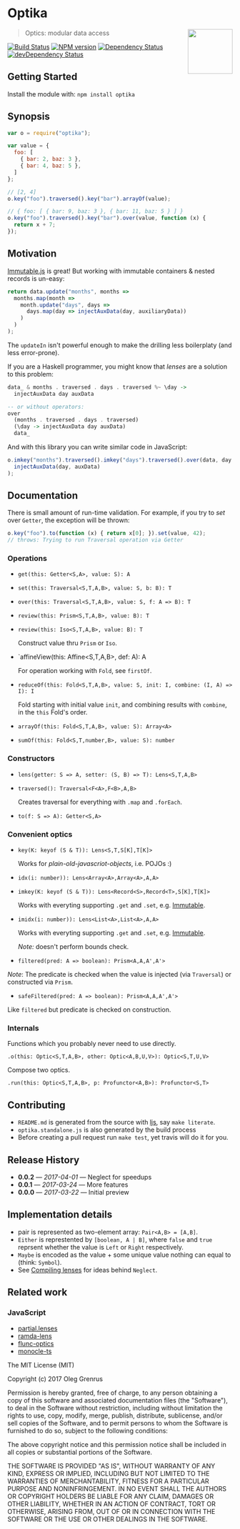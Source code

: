 # Optika

<img src="https://raw.githubusercontent.com/phadej/optika/master/optika-300.png" align="right" height="100" />

> Optics: modular data access

[![Build Status](https://secure.travis-ci.org/phadej/optika.svg?branch=master)](http://travis-ci.org/phadej/optika)
[![NPM version](https://badge.fury.io/js/optika.svg)](http://badge.fury.io/js/optika)
[![Dependency Status](https://david-dm.org/phadej/optika.svg)](https://david-dm.org/phadej/optika)
[![devDependency Status](https://david-dm.org/phadej/optika/dev-status.svg)](https://david-dm.org/phadej/optika#info=devDependencies)

## Getting Started

Install the module with: `npm install optika`

## Synopsis

```javascript
var o = require("optika");

var value = {
  foo: [
    { bar: 2, baz: 3 },
    { bar: 4, baz: 5 },
  ]
};

// [2, 4]
o.key("foo").traversed().key("bar").arrayOf(value);

// { foo: [ { bar: 9, baz: 3 }, { bar: 11, baz: 5 } ] }
o.key("foo").traversed().key("bar").over(value, function (x) {
  return x + 7;
});
```

## Motivation

[Immutable.js](https://facebook.github.io/immutable-js/) is great!
But working with immutable containers & nested records is un-easy:

```javascript
return data.update("months", months =>
  months.map(month =>
    month.update("days", days =>
      days.map(day => injectAuxData(day, auxiliaryData))
    )
  )
);
```

The `updateIn` isn't powerful enough to make the drilling less boilerplaty
(and less error-prone).

If you are a Haskell programmer, you might know that *lenses* are a solution
to this problem:

```haskell
data_ & months . traversed . days . traversed %~ \day ->
  injectAuxData day auxData

-- or without operators:
over
  (months . traversed . days . traversed)
  (\day -> injectAuxData day auxData)
  data_
```

And with this library you can write similar code in JavaScript:

```javascript
o.imkey("months").traversed().imkey("days").traversed().over(data, day =>
  injectAuxData(day, auxData)
);
```

## Documentation

There is small amount of run-time validation.
For example, if you try to *set* over `Getter`, the exception will be thrown:
```javascript
o.key("foo").to(function (x) { return x[0]; }).set(value, 42);
// throws: Trying to run Traversal operation via Getter
```

### Operations

- `get(this: Getter<S,A>, value: S): A`

- `set(this: Traversal<S,T,A,B>, value: S, b: B): T`

- `over(this: Traversal<S,T,A,B>, value: S, f: A => B): T`

- `review(this: Prism<S,T,A,B>, value: B): T`
- `review(this: Iso<S,T,A,B>, value: B): T`

  Construct value thru `Prism` or `Iso`.

- `affineView(this: Affine<S,T,A,B>, def: A): A

  For operation working with `Fold`, see `firstOf`.

- `reduceOf(this: Fold<S,T,A,B>, value: S, init: I, combine: (I, A) => I): I`

  Fold starting with initial value `init`, and combining results with `combine`,
  in the `this` Fold's order.

- `arrayOf(this: Fold<S,T,A,B>, value: S): Array<A>`

- `sumOf(this: Fold<S,T,number,B>, value: S): number`

### Constructors

- `lens(getter: S => A, setter: (S, B) => T): Lens<S,T,A,B>`

- `traversed(): Traversal<F<A>,F<B>,A,B>`

  Creates traversal for everything with `.map` and `.forEach`.

- `to(f: S => A): Getter<S,A>`

### Convenient optics

- `key(K: keyof (S & T)): Lens<S,T,S[K],T[K]>`

  Works for *plain-old-javascriot-objects*, i.e. POJOs :)

- `idx(i: number)): Lens<Array<A>,Array<A>,A,A>`

- `imkey(K: keyof (S & T)): Lens<Record<S>,Record<T>,S[K],T[K]>`

  Works with everyting supporting `.get` and `.set`, e.g.
  [Immutable](http://facebook.github.io/immutable-js/).

- `imidx(i: number)): Lens<List<A>,List<A>,A,A>`

  Works with everyting supporting `.get` and `.set`, e.g.
  [Immutable](http://facebook.github.io/immutable-js/).

  *Note:* doesn't perform bounds check.

- `filtered(pred: A => boolean): Prism<A,A,A',A'>`

*Note*: The predicate is checked when the value is injected (via `Traversal`)
or constructed via `Prism`.

- `safeFiltered(pred: A => boolean): Prism<A,A,A',A'>`

Like `filtered` but predicate is checked on construction.

### Internals

Functions which you probably never need to use directly.

`.o(this: Optic<S,T,A,B>, other: Optic<A,B,U,V>): Optic<S,T,U,V>`

Compose two optics.

`.run(this: Optic<S,T,A,B>, p: Profunctor<A,B>): Profunctor<S,T>`

## Contributing

- `README.md` is generated from the source with [ljs](https://github.com/phadej/ljs), say `make literate`.
- `optika.standalone.js` is also generated by the build process
- Before creating a pull request run `make test`, yet travis will do it for you.

## Release History

- **0.0.2** &mdash; *2017-04-01* &mdash; Neglect for speedups
- **0.0.1** &mdash; *2017-03-24* &mdash; More features
- **0.0.0** &mdash; *2017-03-22* &mdash; Initial preview

## Implementation details

- pair is represented as two-element array: `Pair<A,B> = [A,B]`.
- `Either` is represtented by `[boolean, A | B]`, where
  `false` and `true` reprsent whether the value is `Left` or `Right` respectively.
- `Maybe` is encoded as the value + some unique value nothing can equal to (think: `Symbol`).
- See [Compiling lenses](http://oleg.fi/gists/posts/2017-03-31-compiling-lenses.html)
  for ideas behind `Neglect`.

## Related work

### JavaScript

- [partial.lenses](https://github.com/calmm-js/partial.lenses)
- [ramda-lens](https://github.com/ramda/ramda-lens)
- [flunc-optics](https://github.com/flunc/optics)
- [monocle-ts](https://github.com/gcanti/monocle-ts)

The MIT License (MIT)

Copyright (c) 2017 Oleg Grenrus

Permission is hereby granted, free of charge, to any person obtaining a copy
of this software and associated documentation files (the "Software"), to deal
in the Software without restriction, including without limitation the rights
to use, copy, modify, merge, publish, distribute, sublicense, and/or sell
copies of the Software, and to permit persons to whom the Software is
furnished to do so, subject to the following conditions:

The above copyright notice and this permission notice shall be included in
all copies or substantial portions of the Software.

THE SOFTWARE IS PROVIDED "AS IS", WITHOUT WARRANTY OF ANY KIND, EXPRESS OR
IMPLIED, INCLUDING BUT NOT LIMITED TO THE WARRANTIES OF MERCHANTABILITY,
FITNESS FOR A PARTICULAR PURPOSE AND NONINFRINGEMENT. IN NO EVENT SHALL THE
AUTHORS OR COPYRIGHT HOLDERS BE LIABLE FOR ANY CLAIM, DAMAGES OR OTHER
LIABILITY, WHETHER IN AN ACTION OF CONTRACT, TORT OR OTHERWISE, ARISING FROM,
OUT OF OR IN CONNECTION WITH THE SOFTWARE OR THE USE OR OTHER DEALINGS IN
THE SOFTWARE.
